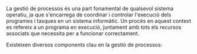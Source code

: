 La gestió de processos és una part fonamental de qualsevol sistema operatiu, ja que s'encarrega de coordinar i controlar l'execució dels programes i tasques en un sistema informàtic. Un procés en aquest context es refereix a un programa en execució, juntament amb tots els recursos associats que necessita per a funcionar correctament.

Existeixen diversos components clau en la gestió de processos:
